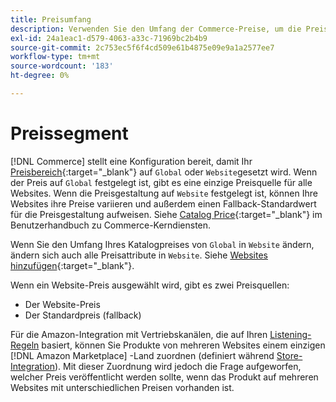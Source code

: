 ```yaml
---
title: Preisumfang
description: Verwenden Sie den Umfang der Commerce-Preise, um die Preise nach mehreren Websites oder global zu verwalten.
exl-id: 24a1eac1-d579-4063-a33c-71969bc2b4b9
source-git-commit: 2c753ec5f6f4cd509e61b4875e09e9a1a2577ee7
workflow-type: tm+mt
source-wordcount: '183'
ht-degree: 0%

---
```


# Preissegment

[!DNL Commerce] stellt eine Konfiguration bereit, damit Ihr  [Preisbereich](https://docs.magento.com/user-guide/configuration/catalog/catalog.html#price){:target=&quot;_blank&quot;} auf  `Global` oder  `Website`gesetzt wird. Wenn der Preis auf `Global` festgelegt ist, gibt es eine einzige Preisquelle für alle Websites. Wenn die Preisgestaltung auf `Website` festgelegt ist, können Ihre Websites ihre Preise variieren und außerdem einen Fallback-Standardwert für die Preisgestaltung aufweisen. Siehe [Catalog Price](https://docs.magento.com/user-guide/configuration/catalog/catalog.html#price){:target=&quot;_blank&quot;} im Benutzerhandbuch zu Commerce-Kerndiensten.

Wenn Sie den Umfang Ihres Katalogpreises von `Global` in `Website` ändern, ändern sich auch alle Preisattribute in `Website`. Siehe [Websites hinzufügen](https://docs.magento.com/user-guide/stores/stores-all-create-website.html){:target=&quot;_blank&quot;}.

Wenn ein Website-Preis ausgewählt wird, gibt es zwei Preisquellen:

- Der Website-Preis
- Der Standardpreis (fallback)

Für die Amazon-Integration mit Vertriebskanälen, die auf Ihren [Listening-Regeln](./listing-rules.md) basiert, können Sie Produkte von mehreren Websites einem einzigen [!DNL Amazon Marketplace] -Land zuordnen (definiert während [Store-Integration](./store-integration.md)). Mit dieser Zuordnung wird jedoch die Frage aufgeworfen, welcher Preis veröffentlicht werden sollte, wenn das Produkt auf mehreren Websites mit unterschiedlichen Preisen vorhanden ist.
